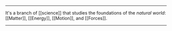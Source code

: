 ***

It's a branch of [[science]] that studies the foundations of the *natural world*: [[Matter]], [[Energy]], [[Motion]], and [[Forces]].

***
